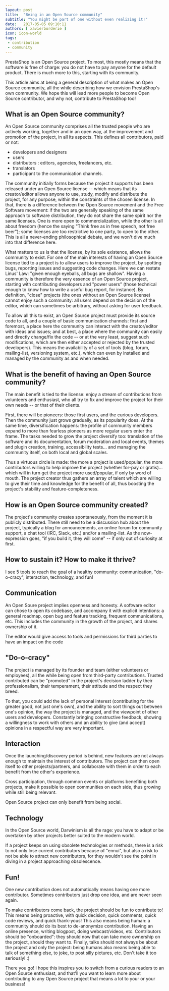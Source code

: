 ```yaml
---
layout: post
title:  "Being in an Open Source community"
subtitle: "You might be part of one without even realizing it!"
date:   2017-05-05 09:10:11
authors: [ xavierborderie ]
icon: icon-world
tags:
 - contribution
 - community
---
```


PrestaShop is an Open Source project. To most, this mostly means that the software is free of charge: you do not have to pay anyone for the default product. There is much more to this, starting with its community.

This article aims at being a general description of what makes an Open Source community, all the while describing how we envision PrestaShop's own community. We hope this will lead more people to become Open Source contributor, and why not, contribute to PrestaShop too!


## What is an Open Source community?

An Open Source community comprises all the trusted people who are actively working, together and in an open way, at the improvement and promotion of the project, in all its aspects. This defines all contributors, paid or not:

- developers and designers
- users
- distributors : editors, agencies, freelancers, etc.
- translators
- participant to the communication channels.

The community initially forms because the project it supports has been released under an Open Source license -- which means that its creator/editor allows anyone to use, study, modify and distribute the project, for any purpose, within the constraints of the chosen license.
In that, there is a difference between the Open Source movement and the Free Software movement: if the two are generally speaking of the same approach to software distribution, they do not share the same spirit nor the same licenses. One is more open to commercialization, while the other is all about freedom (hence the saying "Think free as in free speech, not free beer"); some licenses are too restrictive to one party, to open to the other. This is all a never-ending philosophical debate, and we won't dive much into that difference here.
   
What matters to us is that the license, by its sole existence, allows the community to exist. For one of the main interests of having an Open Source license tied to a project is to allow users to improve the project, by spotting bugs, reporting issues and suggesting code changes. Here we can restate Linus' Law: "given enough eyeballs, all bugs are shallow". Having a community is therefore the very essence of an Open Source project, starting with contributing developers and "power users" (those technical enough to know how to write a useful bug report, for instance).
By definition, "close" projects (the ones without an Open Source license) cannot enjoy such a community: all users depend on the decision of the editor, which can sometimes be arbitrary, without asking for user feedback.

To allow all this to exist, an Open Source project must provide its source code to all, and a couple of basic communication channels: first and foremost, a place here the community can interact with the creator/editor with ideas and issues; and at best, a place where the community can easily and directly change/fix the code -- or at the very least, suggest such modifications, which are then either accepted or rejected by the trusted developers). This means the availability of a set of tools (blog, forum, mailing-list, versioning system, etc.), which can even by installed and managed by the community as and when needed.


## What is the benefit of having an Open Source community?

The main benefit is tied to the license: enjoy a stream of contributions from volunteers and enthusiast, who all try to fix and improve the project for their own needs -- or that of their clients.

First, there will be pioneers: those first users, and the curious developers. Then the community just grows gradually, as its popularity does. At the same time, diversification happens: the profile of community members expand to more than fearless pioneers as more regular users enter the frame. The tasks needed to grow the project diversify too: translation of the software and its documentation, forum moderation and local events, themes and plugin creation, training, accessibility tests... and managing the community itself, on both local and global scales.

Thus a virtuous circle is made: the more a project is used/popular, the more contributors willing to help improve the project (whether for-pay or gratis)... which will in turn get the project more used/popular, if only by word of mouth.
The project creator thus gathers an array of talent which are willing to give their time and knowledge for the benefit of all, thus boosting the project's stability and feature-completeness.


## How is an Open Source community created?

The project's community creates spontaneously, from the moment it is publicly distributed. There still need to be a discussion hub about the project, typically a blog for announcements, an online forum for community support, a chat tool (IRC, Slack, etc.) and/or a mailing-list. As the now-expression goes, "if you build it, they will come" -- if only out of curiosity at first.


## How to sustain it? How to make it thrive?

I see 5 tools to reach the goal of a healthy community: communication, "do-o-cracy", interaction, technology, and fun!

## Communication

An Open Soure project implies openness and honesty. A software editor can chose to open its codebase, and accompany it with explicit intentions: a general roadmap, open bug and feature tracking, frequent communications, etc. This includes the community in the growth of the project, and shares ownership of it. 

The editor would give access to tools and permissions for third parties to have an impact on the code


## "Do-o-cracy"

The project is managed by its founder and team (either volunteers or employees), all the while being open from third-party contributions. Trusted contributed can be "promoted" in the project's decision ladder by their professionalism, their temperament, their attitude and the respect they breed.

To that, you could add the lack of personal interest (contributing for the greater good, not just one's own), and the ability to sort things out between one's opinion, the way the project is managed, and the viewpoint of other users and developers.
Constantly bringing constructive feedback, showing a willingness to work with others and an ability to give (and accept) opinions in a respectful way are very important.


## Interaction

Once the launching/discovery period is behind, new features are not always enough to maintain the interest of contributors. The project can then open itself to other projects/partners, and collaborate with them in order to each benefit from the other's experience.

Cross participation, through common events or platforms benefiting both projects, make it possible to open communities on each side, thus growing while still being relevant. 

Open Source project can only benefit from being social.


## Technology

In the Open Source world, Darwinism is all the rage: you have to adapt or be overtaken by other projects better suited to the modern world. 

If a project keeps on using obsolete technologies or methods, there is a risk to not only lose current contributors because of "ennui", but also a risk to not be able to attract new contributors, for they wouldn't see the point in diving in a project approaching obsolescence.

  
## Fun!  
  
One new contribution does not automatically means having one more contributor. Sometimes contributors just drop one idea, and are never seen again.

To make contributors come back, the project should be fun to contribute to! 
This means being proactive, with quick decision, quick comments, quick code reviews, and quick thank-yous!
This also means being human: a community should do its best to de-anonymize contribution. Having an online presence, writing blogpost, doing webcast/videos, etc.
Contributors should be "onboarded": they should now that can take more ownership on the project, should they want to.
Finally, talks should not always be about the project and only the project: being humans also means being able to talk of something else, to joke, to post silly pictures, etc. Don't take it too seriously! :)


There you go! I hope this inspires you to switch from a curious readers to an Open Source enthusiast, and that'll you want to learn more about contributing to any Open Source project that means a lot to your or your business!
